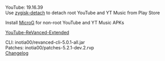 YouTube: 19.16.39  
Use [zygisk-detach](https://github.com/j-hc/zygisk-detach) to detach root YouTube and YT Music from Play Store  

Install [MicroG](https://github.com/WSTxda/MicroG-RE/releases) for non-root YouTube and YT Music APKs  

[YouTube-ReVanced-Extended](https://github.com/MANCrimSon/YouTube-ReVanced-Extended)
  
CLI: inotia00/revanced-cli-5.0.1-all.jar  
Patches: inotia00/patches-5.2.1-dev.2.rvp  
[Changelog](https://github.com/inotia00/revanced-patches/releases/tag/v5.2.1-dev.2)  

